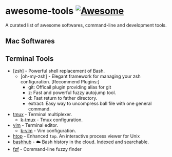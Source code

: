# awesome-tools [![Awesome][awesome-badge]][awesome-link]
A curated list of awesome softwares, command-line and development tools. 

## Mac Softwares

## Terminal Tools

- [zsh] - Powerful shell replacement of Bash.
	- [oh-my-zsh] - Elegant framework for managing your zsh configuration. [Recommend Plugins:]
		- git: Officail plugin providing alias for git
		- z: Fast and powerful fuzzy autojump tool.
		- d: Fast return to father directory.
		- extract: Easy way to uncompress ball file with one general command.
- [tmux] - Terminal multiplexer.
	- [k-tmux] - Tmux configuration.
- [vim] - Terminal editor.
	- [k-vim] - Vim configuration.
- [htop] - Enhanced `top`. An interactive process viewer for Unix
- [bashhub] - ☁️ Bash history in the cloud. Indexed and searchable.
- [fzf] - Command-line fuzzy finder


[awesome-link]: https://github.com/sindresorhus/awesome
[awesome-badge]: https://cdn.rawgit.com/sindresorhus/awesome/d7305f38d29fed78fa85652e3a63e154dd8e8829/media/badge.svg
[tmux]: https://tmux.github.io
[k-tmux]: https://github.com/quentin-chen/k-tmux
[vim]: http://www.vim.org
[k-vim]: https://github.com/wklken/k-vim
[htop]: https://hisham.hm/htop/
[bashhub]: https://github.com/rcaloras/bashhub-client
[fzf]: https://github.com/junegunn/fzf